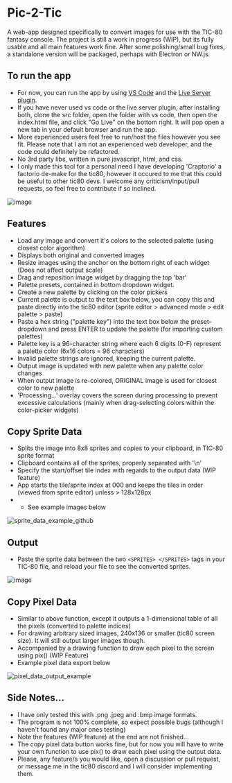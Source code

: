 # Pic-2-Tic

A web-app designed specifically to convert images for use with the TIC-80 fantasy console. The project is still a work in progress (WIP), but its fully usable and all main features work fine. After some polishing/small bug fixes, a standalone version will be packaged, perhaps with Electron or NW.js.

## To run the app
- For now, you can run the app by using [VS Code](https://visualstudio.microsoft.com/downloads/) and the [Live Server plugin](https://marketplace.visualstudio.com/items?itemName=ritwickdey.LiveServer). 
- If you have never used vs code or the live server plugin, after installing both, clone the src folder, open the folder with vs code, then open the index.html file, and click "Go Live" on the bottom right. It will pop open a new tab in your default browser and run the app. 
- More experienced users feel free to run/host the files however you see fit. Please note that I am not an experienced web developer, and the code could definitely be refactored. 
- No 3rd party libs, written in pure javascript, html, and css.
- I only made this tool for a personal need I have developing 'Craptorio' a factorio de-make for the tic80, however it occured to me that this could be useful to other tic80 devs. I welcome any criticism/input/pull requests, so feel free to contribute if so inclined.

![image](https://user-images.githubusercontent.com/25288625/227027839-fca3cd29-7825-4be3-9474-2f851ca1612d.png)

## Features
- Load any image and convert it's colors to the selected palette (using closest color algorithm)
- Displays both original and converted images
- Resize images using the anchor on the bottom right of each widget (Does not affect output scale)
- Drag and reposition image widget by dragging the top 'bar'
- Palette presets, contained in bottom dropdown widget.
- Create a new palette by clicking on the color pickers
- Current palette is output to the text box below, you can copy this and paste directly into the tic80 editor (sprite editor > advanced mode > edit palette > paste)
- Paste a hex string ("palette key") into the text box below the preset-dropdown and press ENTER to update the palette (for importing custom palettes)
- Palette key is a 96-character string where each 6 digits (0-F) represent a palette color (6x16 colors = 96 characters)
- Invalid palette strings are ignored, keeping the current palette.
- Output image is updated with new palette when any palette color changes
- When output image is re-colored, ORIGINAL image is used for closest color to new palette
- 'Processing...' overlay covers the screen during processing to prevent excessive calculations (mainly when drag-selecting colors within the color-picker widgets)

## Copy Sprite Data
- Splits the image into 8x8 sprites and copies to your clipboard, in TIC-80 sprite format
- Clipboard contains all of the sprites, properly separated with '\n'
- Specify the start/offset tile index with regards to the output data (WIP feature)
- App starts the tile/sprite index at 000 and keeps the tiles in order (viewed from sprite editor) unless > 128x128px
- * See example images below

![sprite_data_example_github](https://user-images.githubusercontent.com/25288625/227044658-81c94e91-8593-4e9a-a7a3-2b83bdaaf24f.PNG)

## Output
- Paste the sprite data between the two `<SPRITES> </SPRITES>` tags in your TIC-80 file, and reload your file to see the converted sprites.

![image](https://user-images.githubusercontent.com/25288625/227029707-522adcec-e08e-4416-926e-c6abdc1f8434.png)

## Copy Pixel Data
- Similar to above function, except it outputs a 1-dimensional table of all the pixels (converted to palette indices)
- For drawing arbitrary sized images, 240x136 or smaller (tic80 screen size). It will still output larger images though.
- Accompanied by a drawing function to draw each pixel to the screen using pix() (WIP Feature)
- Example pixel data export below

![pixel_data_output_example](https://user-images.githubusercontent.com/25288625/227093468-c9096f79-0925-4798-9122-d54438cc5c6e.PNG)

## Side Notes...
- I have only tested this with .png .jpeg and .bmp image formats.
- The program is not 100% complete, so expect possible bugs (although I haven't found any major ones testing)
- Note the features (WIP feature) at the end are not finished...
- The copy pixel data button works fine, but for now you will have to write your own function to use pix() to draw each pixel using the output data.
- Please, any feature/s you would like, open a discussion or pull request, or message me in the tic80 discord and I will consider implementing them.
